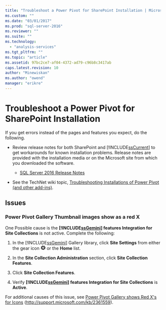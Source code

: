 ```yaml
---
title: "Troubleshoot a Power Pivot for SharePoint Installation | Microsoft Docs"
ms.custom: ""
ms.date: "03/01/2017"
ms.prod: "sql-server-2016"
ms.reviewer: ""
ms.suite: ""
ms.technology: 
  - "analysis-services"
ms.tgt_pltfrm: ""
ms.topic: "article"
ms.assetid: 97bc2ce7-af04-4372-ad79-c96b8c3417ab
caps.latest.revision: 10
author: "Minewiskan"
ms.author: "owend"
manager: "erikre"
---
```

# Troubleshoot a Power Pivot for SharePoint Installation
  If you get errors instead of the pages and features you expect, do the following.  
  
-   Review release notes for both SharePoint and [!INCLUDE[ssCurrent](../includes/sscurrent-md.md)] to get workarounds for known installation problems. Release notes are provided with the installation media or on the Microsoft site from which you downloaded the software.  
  
    -   [SQL Server 2016 Release Notes](../sql-server/sql-server-2016-release-notes.md)  
  
-   See the TechNet wiki topic, [Troubleshooting Installations of Power Pivot (and other add-ins)](http://social.technet.microsoft.com/wiki/contents/articles/13737.troubleshooting-installations-of-powerpivot-and-other-add-ins.aspx).  
  
## Issues  
  
### Power Pivot Gallery Thumbnail images show as a red X  
 One Possible cause is the **[!INCLUDE[ssGemini](../includes/ssgemini-md.md)] features Integration for Site Collections** is not active. Complete the following:  
  
1.  In the [!INCLUDE[ssGemini](../includes/ssgemini-md.md)] Gallery library, click **Site Settings** from either the gear icon ![SharePoint Settings](../analysis-services/media/as-sharepoint2013-settings-gear.gif "SharePoint Settings") or the **Home** list.  
  
2.  In the **Site Collection Administration** section, click **Site Collection Features**.  
  
3.  Click **Site Collection Features**.  
  
4.  Verify **[!INCLUDE[ssGemini](../includes/ssgemini-md.md)] features Integration for Site Collections** is **Active**.  
  
 For additional causes of this issue, see [Power Pivot Gallery shows Red X's for Icons](http://support.microsoft.com/kb/2361559) (http://support.microsoft.com/kb/2361559).  
  
  